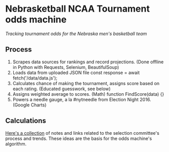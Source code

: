 # Nebrasketball NCAA Tournament odds machine
*Tracking tournament odds for the Nebraska men's basketball team*

## Process
1. Scrapes data sources for rankings and record projections. (Done offline in Python with Requests, Selenium, BeautifulSoup)
2. Loads data from uploaded JSON file
    const response = await fetch('/data/data.js');
3. Calculates chance of making the tournament, assigns score based on each rating. (Educated guesswork, see below)
4. Assigns weighted average to scores. (Math)
    function FindScore(data) {}
5. Powers a needle gauge, a la #nytneedle from Election Night 2016. (Google Charts)

## Calculations

[Here's a collection](bracket-notes.md) of notes and links related to the selection committee's process and trends. These ideas are the basis for the odds machine's algorithm.
